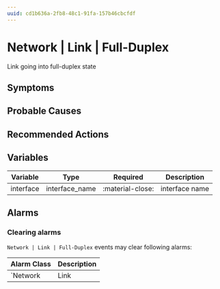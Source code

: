 ```yaml
---
uuid: cd1b636a-2fb8-48c1-91fa-157b46cbcfdf
---
```

# Network | Link | Full-Duplex

Link going into full-duplex state

## Symptoms

## Probable Causes

## Recommended Actions

## Variables

Variable | Type | Required | Description
--- | --- | --- | ---
interface | interface_name | :material-close: | interface name

## Alarms

### Clearing alarms

`Network | Link | Full-Duplex` events may clear following alarms:

Alarm Class | Description
--- | ---
`Network | Link | Half-Duplex` | dispose

